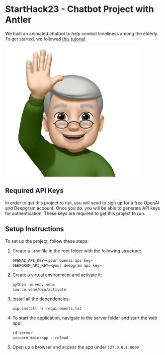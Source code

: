 # StartHack23 - Chatbot Project with Antler

We built an animated chatbot to help combat loneliness among the elderly. To get started, we followed [this tutorial](https://github.com/deepgram-devs/live-transcription-fastapi).

![face.png](face.png)

## Required API Keys
In order to get this project to run, you will need to sign up for a free OpenAI and Deepgram account. Once you do, you will be able to generate API keys for authentication. These keys are required to get this project to run.

## Setup Instructions

To set up the project, follow these steps:

1. Create a `.env` file in the root folder with the following structure:

    ```
    OPENAI_API_KEY=<your openai api key>
    DEEPGRAM_API_KEY=<your deepgram api key>
    ```

2. Create a virtual environment and activate it:

    ```
    python -m venv venv
    source venv/bin/activate
    ```

3. Install all the dependencies:

    ```
    pip install -r requirements.txt
    ```

4. To start the application, navigate to the server folder and start the web app:

    ```
    cd server
    uvicorn main:app --reload
    ```

5. Open up a browser and access the app under `127.0.0.1:8000`